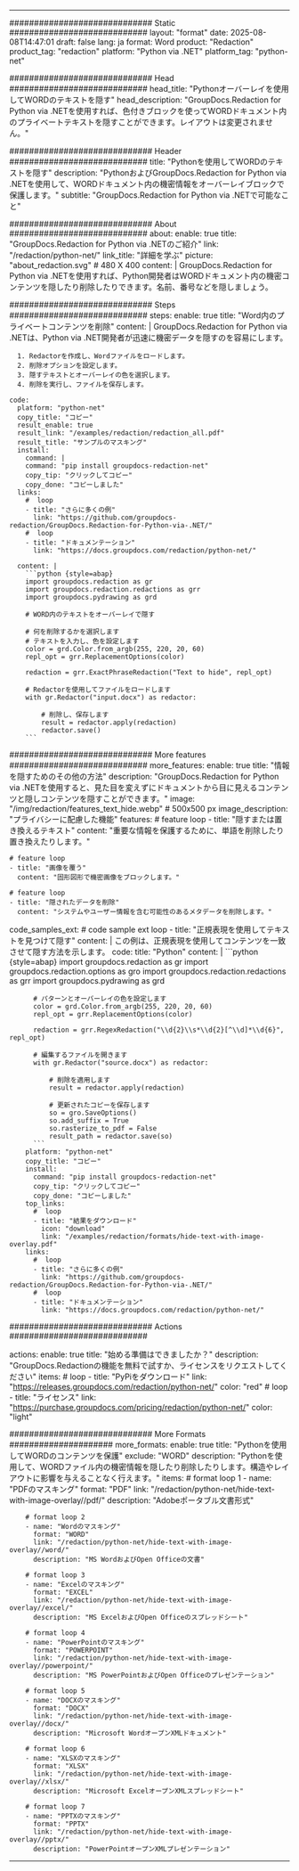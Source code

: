 
---
############################# Static ############################
layout: "format"
date:  2025-08-08T14:47:01
draft: false
lang: ja
format: Word
product: "Redaction"
product_tag: "redaction"
platform: "Python via .NET"
platform_tag: "python-net"

############################# Head ############################
head_title: "Pythonオーバーレイを使用してWORDのテキストを隠す"
head_description: "GroupDocs.Redaction for Python via .NETを使用すれば、色付きブロックを使ってWORDドキュメント内のプライベートテキストを隠すことができます。レイアウトは変更されません。"

############################# Header ############################
title: "Pythonを使用してWORDのテキストを隠す" 
description: "PythonおよびGroupDocs.Redaction for Python via .NETを使用して、WORDドキュメント内の機密情報をオーバーレイブロックで保護します。"
subtitle: "GroupDocs.Redaction for Python via .NETで可能なこと" 

############################# About ############################
about:
    enable: true
    title: "GroupDocs.Redaction for Python via .NETのご紹介"
    link: "/redaction/python-net/"
    link_title: "詳細を学ぶ"
    picture: "about_redaction.svg" # 480 X 400
    content: |
       GroupDocs.Redaction for Python via .NETを使用すれば、Python開発者はWORDドキュメント内の機密コンテンツを隠したり削除したりできます。名前、番号などを隠しましょう。

############################# Steps ############################
steps:
    enable: true
    title: "Word内のプライベートコンテンツを削除"
    content: |
      GroupDocs.Redaction for Python via .NETは、Python via .NET開発者が迅速に機密データを隠すのを容易にします。
      
      1. Redactorを作成し、Wordファイルをロードします。
      2. 削除オプションを設定します。
      3. 隠すテキストとオーバーレイの色を選択します。
      4. 削除を実行し、ファイルを保存します。
   
    code:
      platform: "python-net"
      copy_title: "コピー"
      result_enable: true
      result_link: "/examples/redaction/redaction_all.pdf"
      result_title: "サンプルのマスキング"
      install:
        command: |
        command: "pip install groupdocs-redaction-net"
        copy_tip: "クリックしてコピー"
        copy_done: "コピーしました"
      links:
        #  loop
        - title: "さらに多くの例"
          link: "https://github.com/groupdocs-redaction/GroupDocs.Redaction-for-Python-via-.NET/"
        #  loop
        - title: "ドキュメンテーション"
          link: "https://docs.groupdocs.com/redaction/python-net/"
          
      content: |
        ```python {style=abap}
        import groupdocs.redaction as gr
        import groupdocs.redaction.redactions as grr
        import groupdocs.pydrawing as grd

        # WORD内のテキストをオーバーレイで隠す

        # 何を削除するかを選択します
        # テキストを入力し、色を設定します
        color = grd.Color.from_argb(255, 220, 20, 60)
        repl_opt = grr.ReplacementOptions(color)
                
        redaction = grr.ExactPhraseRedaction("Text to hide", repl_opt)

        # Redactorを使用してファイルをロードします
        with gr.Redactor("input.docx") as redactor:

            # 削除し、保存します
            result = redactor.apply(redaction)
            redactor.save()
        ```            


############################# More features ############################
more_features:
  enable: true
  title: "情報を隠すためのその他の方法"
  description: "GroupDocs.Redaction for Python via .NETを使用すると、見た目を変えずにドキュメントから目に見えるコンテンツと隠しコンテンツを隠すことができます。"
  image: "/img/redaction/features_text_hide.webp" # 500x500 px
  image_description: "プライバシーに配慮した機能"
  features:
    # feature loop
    - title: "隠すまたは置き換えるテキスト"
      content: "重要な情報を保護するために、単語を削除したり置き換えたりします。"

    # feature loop
    - title: "画像を覆う"
      content: "固形図形で機密画像をブロックします。"

    # feature loop
    - title: "隠されたデータを削除"
      content: "システムやユーザー情報を含む可能性のあるメタデータを削除します。"
      
  code_samples_ext:
    # code sample ext loop
    - title: "正規表現を使用してテキストを見つけて隠す"
      content: |
        この例は、正規表現を使用してコンテンツを一致させて隠す方法を示します。
      code:
        title: "Python"
        content: |
          ```python {style=abap}
          import groupdocs.redaction as gr
          import groupdocs.redaction.options as gro
          import groupdocs.redaction.redactions as grr
          import groupdocs.pydrawing as grd

          # パターンとオーバーレイの色を設定します
          color = grd.Color.from_argb(255, 220, 20, 60)
          repl_opt = grr.ReplacementOptions(color)

          redaction = grr.RegexRedaction("\\d{2}\\s*\\d{2}[^\\d]*\\d{6}", repl_opt)

          # 編集するファイルを開きます
          with gr.Redactor("source.docx") as redactor:

              # 削除を適用します
              result = redactor.apply(redaction)

              # 更新されたコピーを保存します
              so = gro.SaveOptions()
              so.add_suffix = True
              so.rasterize_to_pdf = False
              result_path = redactor.save(so)
          ```
        platform: "python-net"
        copy_title: "コピー"
        install:
          command: "pip install groupdocs-redaction-net"
          copy_tip: "クリックしてコピー"
          copy_done: "コピーしました"
        top_links:
          #  loop
          - title: "結果をダウンロード"
            icon: "download"
            link: "/examples/redaction/formats/hide-text-with-image-overlay.pdf"
        links:
          #  loop
          - title: "さらに多くの例"
            link: "https://github.com/groupdocs-redaction/GroupDocs.Redaction-for-Python-via-.NET/"
          #  loop
          - title: "ドキュメンテーション"
            link: "https://docs.groupdocs.com/redaction/python-net/"


############################# Actions ############################

actions:
  enable: true
  title: "始める準備はできましたか？"
  description: "GroupDocs.Redactionの機能を無料で試すか、ライセンスをリクエストしてください"
  items:
    #  loop
    - title: "PyPiをダウンロード"
      link: "https://releases.groupdocs.com/redaction/python-net/"
      color: "red"
        #  loop
    - title: "ライセンス"
      link: "https://purchase.groupdocs.com/pricing/redaction/python-net/"
      color: "light"


############################# More Formats #####################
more_formats:
    enable: true
    title: "Pythonを使用してWORDのコンテンツを保護"
    exclude: "WORD"
    description: "Pythonを使用して、WORDファイル内の機密情報を隠したり削除したりします。構造やレイアウトに影響を与えることなく行えます。"
    items: 
        # format loop 1
        - name: "PDFのマスキング"
          format: "PDF"
          link: "/redaction/python-net/hide-text-with-image-overlay//pdf/"
          description: "Adobeポータブル文書形式"

        # format loop 2
        - name: "Wordのマスキング"
          format: "WORD"
          link: "/redaction/python-net/hide-text-with-image-overlay//word/"
          description: "MS WordおよびOpen Officeの文書"
          
        # format loop 3
        - name: "Excelのマスキング"
          format: "EXCEL"
          link: "/redaction/python-net/hide-text-with-image-overlay//excel/"
          description: "MS ExcelおよびOpen Officeのスプレッドシート"

        # format loop 4
        - name: "PowerPointのマスキング"
          format: "POWERPOINT"
          link: "/redaction/python-net/hide-text-with-image-overlay//powerpoint/"
          description: "MS PowerPointおよびOpen Officeのプレゼンテーション"

        # format loop 5
        - name: "DOCXのマスキング"
          format: "DOCX"
          link: "/redaction/python-net/hide-text-with-image-overlay//docx/"
          description: "Microsoft WordオープンXMLドキュメント"
          
        # format loop 6
        - name: "XLSXのマスキング"
          format: "XLSX"
          link: "/redaction/python-net/hide-text-with-image-overlay//xlsx/"
          description: "Microsoft ExcelオープンXMLスプレッドシート"
          
        # format loop 7
        - name: "PPTXのマスキング"
          format: "PPTX"
          link: "/redaction/python-net/hide-text-with-image-overlay//pptx/"
          description: "PowerPointオープンXMLプレゼンテーション"


---